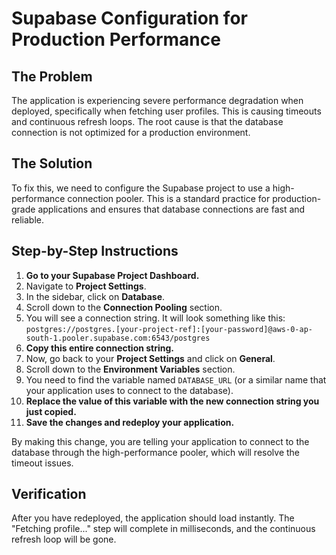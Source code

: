 # Supabase Configuration for Production Performance

## The Problem
The application is experiencing severe performance degradation when deployed, specifically when fetching user profiles. This is causing timeouts and continuous refresh loops. The root cause is that the database connection is not optimized for a production environment.

## The Solution
To fix this, we need to configure the Supabase project to use a high-performance connection pooler. This is a standard practice for production-grade applications and ensures that database connections are fast and reliable.

## Step-by-Step Instructions

1.  **Go to your Supabase Project Dashboard.**
2.  Navigate to **Project Settings**.
3.  In the sidebar, click on **Database**.
4.  Scroll down to the **Connection Pooling** section.
5.  You will see a connection string. It will look something like this:
    `postgres://postgres.[your-project-ref]:[your-password]@aws-0-ap-south-1.pooler.supabase.com:6543/postgres`
6.  **Copy this entire connection string.**
7.  Now, go back to your **Project Settings** and click on **General**.
8.  Scroll down to the **Environment Variables** section.
9.  You need to find the variable named `DATABASE_URL` (or a similar name that your application uses to connect to the database).
10. **Replace the value of this variable with the new connection string you just copied.**
11. **Save the changes and redeploy your application.**

By making this change, you are telling your application to connect to the database through the high-performance pooler, which will resolve the timeout issues.

## Verification
After you have redeployed, the application should load instantly. The "Fetching profile..." step will complete in milliseconds, and the continuous refresh loop will be gone.
